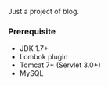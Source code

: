 Just a project of blog.

### Prerequisite
* JDK 1.7+
* Lombok plugin
* Tomcat 7+ (Servlet 3.0+)
* MySQL